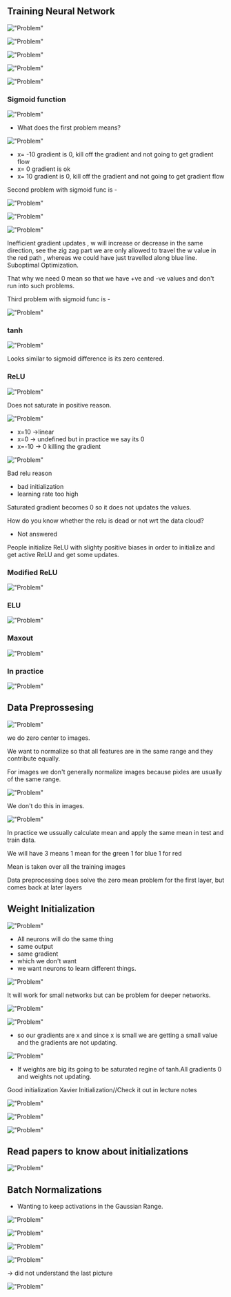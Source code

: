 ## Training Neural Network

!["Problem"](./images/lecture6/img1.JPG)

!["Problem"](./images/lecture6/img2.JPG)

!["Problem"](./images/lecture6/img3.JPG)

!["Problem"](./images/lecture6/img4.JPG)

!["Problem"](./images/lecture6/img5.JPG)

### Sigmoid function

!["Problem"](./images/lecture6/img6.JPG)

- What does the first problem means?

!["Problem"](./images/lecture6/img7.JPG)

- x= -10 gradient is 0, kill off the gradient and not going to get gradient flow
- x= 0 gradient is ok
- x= 10 gradient is 0, kill off the gradient and not going to get gradient flow

Second problem with sigmoid func is -

!["Problem"](./images/lecture6/img8.JPG)

!["Problem"](./images/lecture6/img9.JPG)

!["Problem"](./images/lecture6/img10.JPG)

Inefficient gradient updates , w will increase or decrease in the same direction, see the zig zag part we are only allowed to travel the w value in the red path , whereas we could have just travelled along blue line. Suboptimal Optimization.

That why we need 0 mean so that we have +ve and -ve values and don't run into such problems.

Third problem with sigmoid func is -

!["Problem"](./images/lecture6/img11.JPG)

### tanh

!["Problem"](./images/lecture6/img12.JPG)

Looks similar to sigmoid difference is its zero centered.

### ReLU

!["Problem"](./images/lecture6/img13.JPG)

Does not saturate in positive reason.

!["Problem"](./images/lecture6/img14.JPG)

- x=10 ->linear
- x=0 -> undefined but in practice we say its 0
- x=-10 -> 0  killing the gradient

!["Problem"](./images/lecture6/img15.JPG)

Bad relu reason

- bad initialization
- learning rate too high

Saturated gradient becomes 0 so it does not updates the values.

How do you know whether the relu is dead or not wrt the data cloud?

- Not answered

People initialize ReLU with slighty positive biases in order to initialize and get active ReLU and get some updates.

### Modified ReLU

!["Problem"](./images/lecture6/img16.JPG)

### ELU

!["Problem"](./images/lecture6/img17.JPG)

### Maxout

!["Problem"](./images/lecture6/img18.JPG)

### In practice

!["Problem"](./images/lecture6/img19.JPG)

## Data Preprossesing

!["Problem"](./images/lecture6/img20.JPG)

we do zero center to images.

We want to normalize so that all features are in the same range and they contribute equally.

For images we don't generally normalize images because pixles are usually of the same range. 

!["Problem"](./images/lecture6/img21.JPG)

We don't do this in images.

!["Problem"](./images/lecture6/img22.JPG)

In practice we ussually calculate mean and apply the same mean in test and train data.

We will have 3 means 1 mean for the green 1 for blue 1 for red

Mean is taken over all the training images

Data preprocessing does solve the zero mean problem for the first layer, but comes back at later layers 

## Weight Initialization

!["Problem"](./images/lecture6/img23.JPG)

- All neurons will do the same thing
- same output 
- same gradient
- which we don't want
- we want neurons to learn different things.

!["Problem"](./images/lecture6/img24.JPG)

It will work for small networks but can be problem for deeper networks.

!["Problem"](./images/lecture6/img25.JPG)

!["Problem"](./images/lecture6/img26.JPG)

- so our gradients are x and since x is small we are getting a small value and the gradients are not updating.

!["Problem"](./images/lecture6/img27.JPG)

- If weights are big its going to be saturated regine of tanh.All gradients 0 and weights not updating.

Good initialization Xavier Initialization//Check it out in lecture notes

!["Problem"](./images/lecture6/img28.JPG)

!["Problem"](./images/lecture6/img29.JPG)

!["Problem"](./images/lecture6/img30.JPG)

## Read papers to know about initializations

!["Problem"](./images/lecture6/img31.JPG)

## Batch Normalizations

- Wanting to keep activations in the Gaussian Range.

!["Problem"](./images/lecture6/img32.JPG)

!["Problem"](./images/lecture6/img33.JPG)

!["Problem"](./images/lecture6/img34.JPG)

!["Problem"](./images/lecture6/img35.JPG)

-> did not understand the last picture

!["Problem"](./images/lecture6/img36.JPG)


